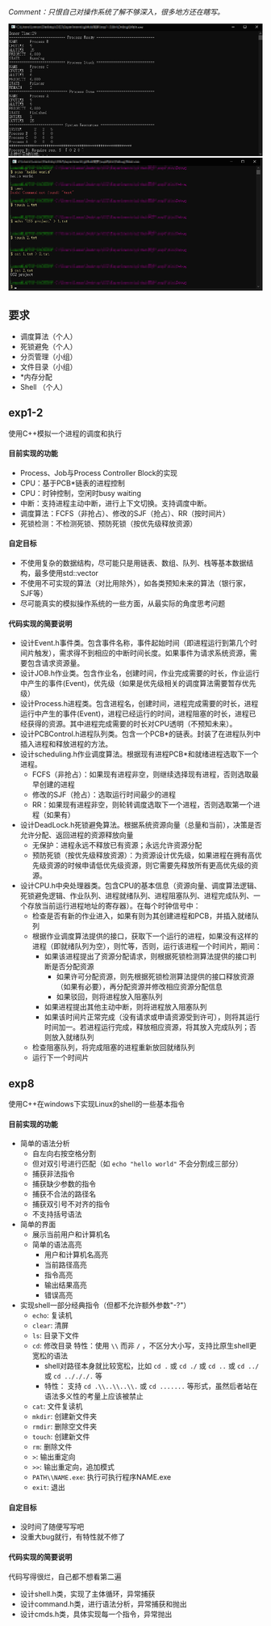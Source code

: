 *Comment：只恨自己对操作系统了解不够深入，很多地方还在瞎写。*

<img src="/README/exp1-2.png" />
<img src="/README/exp8.png" />

## 要求
- 调度算法（个人）
- 死锁避免（个人）
- 分页管理（小组）
- 文件目录（小组）
- \*内存分配
- Shell （个人）

## exp1-2

使用C++模拟一个进程的调度和执行

#### 目前实现的功能
- Process、Job与Process Controller Block的实现
- CPU：基于PCB\*链表的进程控制
- CPU：时钟控制，空闲时busy waiting
- 中断：支持进程主动中断，进行上下文切换。支持调度中断。
- 调度算法：FCFS（非抢占）、修改的SJF（抢占）、RR（按时间片）
- 死锁检测：不检测死锁、预防死锁（按优先级释放资源）

#### 自定目标
- 不使用复杂的数据结构，尽可能只是用链表、数组、队列、栈等基本数据结构，最多使用std::vector
- 不使用不可实现的算法（对比用除外），如各类预知未来的算法（银行家，SJF等）
- 尽可能真实的模拟操作系统的一些方面，从最实际的角度思考问题

#### 代码实现的简要说明
- 设计Event.h事件类。包含事件名称，事件起始时间（即进程运行到第几个时间片触发），需求得不到相应的中断时间长度。如果事件为请求系统资源，需要包含请求资源量。
- 设计JOB.h作业类。包含作业名，创建时间，作业完成需要的时长，作业运行中产生的事件(Event)，优先级（如果是优先级相关的调度算法需要暂存优先级）
- 设计Process.h进程类。包含进程名，创建时间，进程完成需要的时长，进程运行中产生的事件(Event)，进程已经运行的时间，进程阻塞的时长，进程已经获得的资源。其中进程完成需要的时长对CPU透明（不预知未来）。
- 设计PCBControl.h进程队列类。包含一个PCB\*的链表。封装了在进程队列中插入进程和释放进程的方法。
- 设计scheduling.h作业调度算法。根据现有进程PCB\*和就绪进程选取下一个进程。
	- FCFS（非抢占）：如果现有进程非空，则继续选择现有进程，否则选取最早创建的进程
	- 修改的SJF（抢占）：选取运行时间最少的进程
	- RR：如果现有进程非空，则轮转调度选取下一个进程，否则选取第一个进程（如果有）
- 设计DeadLock.h死锁避免算法。根据系统资源向量（总量和当前），决策是否允许分配、返回进程的资源释放向量
	- 无保护：进程永远不释放已有资源；永远允许资源分配
	- 预防死锁（按优先级释放资源）：为资源设计优先级，如果进程在拥有高优先级资源的时候申请低优先级资源，则它需要先释放所有更高优先级的资源。
- 设计CPU.h中央处理器类。包含CPU的基本信息（资源向量、调度算法逻辑、死锁避免逻辑、作业队列、进程就绪队列、进程阻塞队列、进程完成队列、一个存放当前运行进程地址的寄存器）。在每个时钟信号中：
	- 检查是否有新的作业进入，如果有则为其创建进程和PCB，并插入就绪队列
	- 根据作业调度算法提供的接口，获取下一个运行的进程，如果没有这样的进程（即就绪队列为空），则忙等，否则，运行该进程一个时间片，期间：
		- 如果该进程提出了资源分配请求，则根据死锁检测算法提供的接口判断是否分配资源
			- 如果许可分配资源，则先根据死锁检测算法提供的接口释放资源（如果有必要），再分配资源并修改相应资源分配信息
			- 如果驳回，则将进程放入阻塞队列
		- 如果进程提出其他主动中断，则将进程放入阻塞队列
		- 如果该时间片正常完成（没有请求或申请资源受到许可），则将其运行时间加一。若进程运行完成，释放相应资源，将其放入完成队列；否则放入就绪队列
	- 检查阻塞队列，将完成阻塞的进程重新放回就绪队列
	- 运行下一个时间片

## exp8

使用C++在windows下实现Linux的shell的一些基本指令

#### 目前实现的功能
- 简单的语法分析
	- 自左向右按空格分割
	- 但对双引号进行匹配（如 `echo "hello world"` 不会分割成三部分）
	- 捕获非法指令
	- 捕获缺少参数的指令
	- 捕获不合法的路径名
	- 捕获双引号不对齐的指令
	- 不支持括号语法
- 简单的界面
	- 展示当前用户和计算机名
	- 简单的语法高亮
		- 用户和计算机名高亮
		- 当前路径高亮
		- 指令高亮
		- 输出结果高亮
		- 错误高亮
- 实现shell一部分经典指令（但都不允许额外参数"-?"）
	- `echo`: 复读机
	- `clear`: 清屏
	- `ls`: 目录下文件
	- `cd`: 修改目录 特性：使用 `\\` 而非 `/` ，不区分大小写，支持比原生shell更宽松的语法
		- shell对路径本身就比较宽松，比如 `cd .` 或 `cd ./` 或 `cd ..` 或 `cd ../` 或 `cd ../././.` 等
		- 特性： 支持 `cd .\\..\\..\\.` 或 `cd .......` 等形式，虽然后者站在语法多义性的考量上应该被禁止
	- `cat`: 文件复读机
	- `mkdir`: 创建新文件夹
	- `rmdir`: 删除空文件夹
	- `touch`: 创建新文件
	- `rm`: 删除文件
	- `>`: 输出重定向
	- `>>`: 输出重定向，追加模式
	- `PATH\\NAME.exe`: 执行可执行程序NAME.exe
	- `exit`: 退出

#### 自定目标
- 没时间了随便写写吧
- 没重大bug就行，有特性就不修了

#### 代码实现的简要说明

代码写得很烂，自己都不想看第二遍

- 设计shell.h类，实现了主体循环，异常捕获
- 设计command.h类，进行语法分析，异常捕获和抛出
- 设计cmds.h类，具体实现每一个指令，异常抛出
